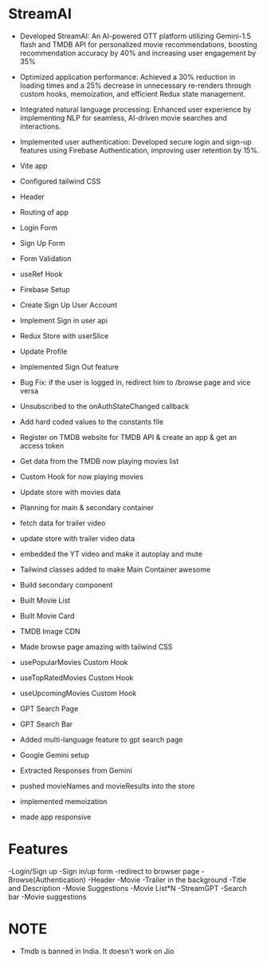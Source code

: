 # StreamAI
- Developed StreamAI: An AI-powered OTT platform utilizing Gemini-1.5 flash and TMDB API for personalized movie recommendations, boosting recommendation accuracy by 40% and increasing user engagement by 35%
- Optimized application performance: Achieved a 30% reduction in loading times and a 25% decrease in unnecessary re-renders through custom hooks, memoization, and efficient Redux state management.
- Integrated natural language processing: Enhanced user experience by implementing NLP for seamless, AI-driven movie searches and interactions.
- Implemented user authentication: Developed secure login and sign-up features using Firebase Authentication, improving user retention by 15%.

- Vite app
- Configured tailwind CSS
- Header
- Routing of app
- Login Form
- Sign Up Form
- Form Validation
- useRef Hook
- Firebase Setup
- Create Sign Up User Account
- Implement Sign in user api
- Redux Store with userSlice
- Update Profile
- Implemented Sign Out feature
- Bug Fix: if the user is logged in, redirect him to /browse page and vice versa
- Unsubscribed to the onAuthStateChanged callback
- Add hard coded values to the constants file
- Register on TMDB website for TMDB API & create an app & get an access token
- Get data from the TMDB now playing movies list
- Custom Hook for now playing movies
- Update store with movies data
- Planning for main & secondary container
- fetch data for trailer video
- update store with trailer video data
- embedded the YT video and make it autoplay and mute
- Tailwind classes added to make Main Container awesome
- Build secondary component
- Built Movie List
- Built Movie Card
- TMDB Image CDN
- Made browse page amazing with tailwind CSS
- usePopularMovies Custom Hook
- useTopRatedMovies Custom Hook
- useUpcomingMovies Custom Hook
- GPT Search Page
- GPT Search Bar
- Added multi-language feature to gpt search page
- Google Gemini setup
- Extracted Responses from Gemini
- pushed movieNames and movieResults into the store
- implemented memoization
- made app responsive

# Features

-Login/Sign up
-Sign in/up form
-redirect to browser page
-Browse(Authentication)
-Header
-Movie
-Trailer in the background
-Title and Description
-Movie Suggestions
-Movie List\*N
-StreamGPT
-Search bar
-Movie suggestions

# NOTE

- Tmdb is banned in India. It doesn't work on Jio
